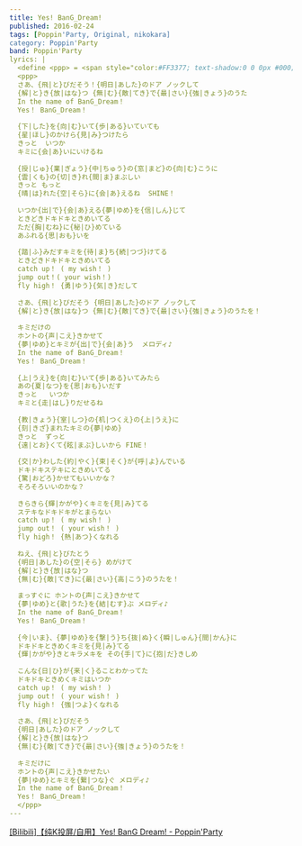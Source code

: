 ```yaml
---
title: Yes! BanG_Dream!
published: 2016-02-24
tags: [Poppin'Party, Original, nikokara]
category: Poppin'Party
band: Poppin'Party
lyrics: |
  <define <ppp> = <span style="color:#FF3377; text-shadow:0 0 0px #000;">>
  <ppp>
  さあ、{飛|と}びだそう！{明日|あした}のドア ノックして
  {解|と}き{放|はな}つ {無|む}{敵|てき}で{最|さい}{強|きょう}のうた
  In the name of BanG_Dream！
  Yes！ BanG_Dream！
  
  {下|した}を{向|む}いて{歩|ある}いていても
  {星|ほし}のかけら{見|み}つけたら
  きっと  いつか 
  キミに{会|あ}いにいけるね
  
  {授|じゅ}{業|ぎょう}{中|ちゅう}の{窓|まど}の{向|む}こうに
  {雲|くも}の{切|き}れ{間|ま}まぶしい
  きっと もっと
  {晴|は}れた{空|そら}に{会|あ}えるね  SHINE！
  
  いつか{出|で}{会|あ}える{夢|ゆめ}を{信|しん}じて
  ときどきドキドキときめいてる
  ただ{胸|むね}に{秘|ひ}めている
  あふれる{思|おも}いを
  
  {踏|ふ}みだすキミを{待|ま}ち{続|つづ}けてる
  ときどきドキドキときめいてる
  catch up！ ( my wish！ )
  jump out！( your wish！)
  fly high！ {勇|ゆう}{気|き}だして
  
  さあ、{飛|と}びだそう {明日|あした}のドア ノックして
  {解|と}き{放|はな}つ {無|む}{敵|てき}で{最|さい}{強|きょう}のうたを！
  
  キミだけの
  ホントの{声|こえ}きかせて
  {夢|ゆめ}とキミが{出|で}{会|あ}う  メロディ♪
  In the name of BanG_Dream！
  Yes！ BanG_Dream！
  
  {上|うえ}を{向|む}いて{歩|ある}いてみたら
  あの{夏|なつ}を{思|おも}いだす
  きっと   いつか
  キミと{走|はし}りだせるね
  
  {教|きょう}{室|しつ}の{机|つくえ}の{上|うえ}に
  {刻|きざ}まれたキミの{夢|ゆめ}
  きっと  ずっと
  {遠|とお}くて{眩|まぶ}しいから FINE！
  
  {交|か}わした{約|やく}{束|そく}が{呼|よ}んでいる
  ドキドキステキにときめいてる
  {驚|おどろ}かせてもいいかな？
  そろそろいいのかな？
  
  きらきら{輝|かがや}くキミを{見|み}てる
  ステキなドキドキがとまらない
  catch up！ ( my wish！ )
  jump out！ ( your wish！ )
  fly high！ {熱|あつ}くなれる
  
  ねえ、{飛|と}びたとう
  {明日|あした}の{空|そら} めがけて
  {解|と}き{放|はな}つ
  {無|む}{敵|てき}に{最|さい}{高|こう}のうたを！
  
  まっすぐに ホントの{声|こえ}きかせて
  {夢|ゆめ}と{歌|うた}を{結|むす}ぶ メロディ♪
  In the name of BanG_Dream！
  Yes！ BanG_Dream！
  
  {今|いま}、{夢|ゆめ}を{撃|う}ち{抜|ぬ}く{瞬|しゅん}{間|かん}に
  ドキドキときめくキミを{見|み}てる
  {輝|かがや}きとキラメキを その{手|て}に{抱|だ}きしめ
  
  こんな{日|ひ}が{来|く}ることわかってた
  ドキドキときめくキミはいつか
  catch up！ ( my wish！ )
  jump out！ ( your wish！ )
  fly high！ {強|つよ}くなれる
  
  さあ、{飛|と}びだそう
  {明日|あした}のドア ノックして
  {解|と}き{放|はな}つ
  {無|む}{敵|てき}で{最|さい}{強|きょう}のうたを！
  
  キミだけに
  ホントの{声|こえ}きかせたい
  {夢|ゆめ}とキミを{繋|つな}ぐ メロディ♪
  In the name of BanG_Dream！
  Yes！ BanG_Dream！
  </ppp>
---
```

<summary>
    <a href="https://www.bilibili.com/video/BV16dtVz8EXU/">
        [Bilibili]【纯K投屏/自用】Yes! BanG Dream! - Poppin'Party
    </a>
</summary>




